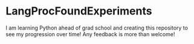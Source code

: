 # LangProcFoundExperiments
I am learning Python ahead of grad school and creating this repository to see my progression over time! Any feedback is more than welcome!
